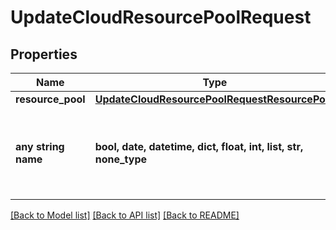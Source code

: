 # UpdateCloudResourcePoolRequest


## Properties
Name | Type | Description | Notes
------------ | ------------- | ------------- | -------------
**resource_pool** | [**UpdateCloudResourcePoolRequestResourcePool**](UpdateCloudResourcePoolRequestResourcePool.md) |  | 
**any string name** | **bool, date, datetime, dict, float, int, list, str, none_type** | any string name can be used but the value must be the correct type | [optional]

[[Back to Model list]](../README.md#documentation-for-models) [[Back to API list]](../README.md#documentation-for-api-endpoints) [[Back to README]](../README.md)


